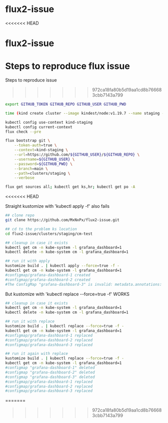 # flux2-issue

<<<<<<< HEAD
# flux2-issue

Steps to reproduce flux issue
=======
Steps to reproduce issue
>>>>>>> 972ca18fa80b5d19aa1cd8b766683cbb7143a799
```sh
export GITHUB_TOKEN GITHUB_REPO GITHUB_USER GITHUB_PWD

time (kind create cluster --image kindest/node:v1.19.7 --name staging --wait 5m && kubectl wait --timeout=5m --for=condition=Ready nodes --all)

kubectl config use-context kind-staging
kubectl config current-context
flux check --pre

flux bootstrap git \
    --token-auth=true \
    --context=kind-staging \
    --url=https://github.com/${GITHUB_USER}/${GITHUB_REPO} \
    --username=${GITHUB_USER} \
    --password=${GITHUB_PWD} \
    --branch=main \
    --path=clusters/staging \
    --verbose

flux get sources all; kubectl get ks,hr; kubectl get po -A
```
<<<<<<< HEAD


Straight kustomize with 'kubectl apply -f' also fails

```sh
## clone repo
git clone https://github.com/MxNxPx/flux2-issue.git

## cd to the problem ks location
cd flux2-issue/clusters/staging/cm-test

## cleanup in case it exists
kubectl get cm -n kube-system -l grafana_dashboard=1
kubectl delete -n kube-system cm -l grafana_dashboard=1

## run it with apply
kustomize build . | kubectl apply --force=true -f -
kubectl get cm -n kube-system -l grafana_dashboard=1
#configmap/grafana-dashboard-1 created
#configmap/grafana-dashboard-2 created
#The ConfigMap "grafana-dashboard-3" is invalid: metadata.annotations: Too long: must have at most 262144 bytes
```


But kustomize with 'kubectl replace --force=true -f' WORKS

```sh
## cleanup in case it exists
kubectl get cm -n kube-system -l grafana_dashboard=1
kubectl delete -n kube-system cm -l grafana_dashboard=1

## run it with replace
kustomize build . | kubectl replace --force=true -f -
kubectl get cm -n kube-system -l grafana_dashboard=1
#configmap/grafana-dashboard-1 replaced
#configmap/grafana-dashboard-2 replaced
#configmap/grafana-dashboard-3 replaced

## run it again with replace
kustomize build . | kubectl replace --force=true -f -
kubectl get cm -n kube-system -l grafana_dashboard=1
#configmap "grafana-dashboard-1" deleted
#configmap "grafana-dashboard-2" deleted
#configmap "grafana-dashboard-3" deleted
#configmap/grafana-dashboard-1 replaced
#configmap/grafana-dashboard-2 replaced
#configmap/grafana-dashboard-3 replaced
```
=======
>>>>>>> 972ca18fa80b5d19aa1cd8b766683cbb7143a799
